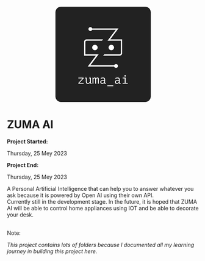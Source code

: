 <p align="center">
<img src="zuma_ai_logo.png" alt="ZUMA AI LOGO">
<h1>ZUMA AI</h1>
</p>
<strong>Project Started: </strong><p>Thursday, 25 Mey 2023</p>
<strong>Project End: </strong><p>Thursday, 25 Mey 2023</p>
A Personal Artificial Intelligence that can help you to answer whatever you ask because it is powered by Open AI using their own API.
<br>
Currently still in the development stage. In the future, it is hoped that ZUMA AI will be able to control home appliances using IOT and be able to decorate your desk.
<br><br>
<p>Note:</p>
<i>This project contains lots of folders because I documented all my learning journey in building this project here.</i>